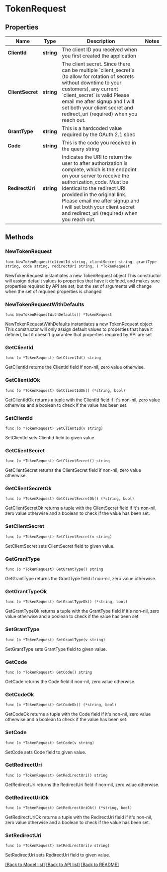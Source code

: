 # TokenRequest

## Properties

Name | Type | Description | Notes
------------ | ------------- | ------------- | -------------
**ClientId** | **string** | The client ID you received when you first created the application | 
**ClientSecret** | **string** | The client secret. Since there can be multiple &#x60;client_secret&#x60;s (to allow for rotation of secrets without downtime to your customers), any current &#x60;client_secret&#x60; is valid  Please email me after signup and I will set both your client secret and redirect_uri (required) when you reach out.  | 
**GrantType** | **string** | This is a hardcoded value required by the OAuth 2.1 spec | 
**Code** | **string** | This is the code you received in the query string | 
**RedirectUri** | **string** | Indicates the URI to return the user to after authorization is complete, which is the endpoint on your server to receive the authorization_code.  Must be identical to the redirect URI provided in the original link.  Please email me after signup and I will set both your client secret and redirect_uri (required) when you reach out.  | 

## Methods

### NewTokenRequest

`func NewTokenRequest(clientId string, clientSecret string, grantType string, code string, redirectUri string, ) *TokenRequest`

NewTokenRequest instantiates a new TokenRequest object
This constructor will assign default values to properties that have it defined,
and makes sure properties required by API are set, but the set of arguments
will change when the set of required properties is changed

### NewTokenRequestWithDefaults

`func NewTokenRequestWithDefaults() *TokenRequest`

NewTokenRequestWithDefaults instantiates a new TokenRequest object
This constructor will only assign default values to properties that have it defined,
but it doesn't guarantee that properties required by API are set

### GetClientId

`func (o *TokenRequest) GetClientId() string`

GetClientId returns the ClientId field if non-nil, zero value otherwise.

### GetClientIdOk

`func (o *TokenRequest) GetClientIdOk() (*string, bool)`

GetClientIdOk returns a tuple with the ClientId field if it's non-nil, zero value otherwise
and a boolean to check if the value has been set.

### SetClientId

`func (o *TokenRequest) SetClientId(v string)`

SetClientId sets ClientId field to given value.


### GetClientSecret

`func (o *TokenRequest) GetClientSecret() string`

GetClientSecret returns the ClientSecret field if non-nil, zero value otherwise.

### GetClientSecretOk

`func (o *TokenRequest) GetClientSecretOk() (*string, bool)`

GetClientSecretOk returns a tuple with the ClientSecret field if it's non-nil, zero value otherwise
and a boolean to check if the value has been set.

### SetClientSecret

`func (o *TokenRequest) SetClientSecret(v string)`

SetClientSecret sets ClientSecret field to given value.


### GetGrantType

`func (o *TokenRequest) GetGrantType() string`

GetGrantType returns the GrantType field if non-nil, zero value otherwise.

### GetGrantTypeOk

`func (o *TokenRequest) GetGrantTypeOk() (*string, bool)`

GetGrantTypeOk returns a tuple with the GrantType field if it's non-nil, zero value otherwise
and a boolean to check if the value has been set.

### SetGrantType

`func (o *TokenRequest) SetGrantType(v string)`

SetGrantType sets GrantType field to given value.


### GetCode

`func (o *TokenRequest) GetCode() string`

GetCode returns the Code field if non-nil, zero value otherwise.

### GetCodeOk

`func (o *TokenRequest) GetCodeOk() (*string, bool)`

GetCodeOk returns a tuple with the Code field if it's non-nil, zero value otherwise
and a boolean to check if the value has been set.

### SetCode

`func (o *TokenRequest) SetCode(v string)`

SetCode sets Code field to given value.


### GetRedirectUri

`func (o *TokenRequest) GetRedirectUri() string`

GetRedirectUri returns the RedirectUri field if non-nil, zero value otherwise.

### GetRedirectUriOk

`func (o *TokenRequest) GetRedirectUriOk() (*string, bool)`

GetRedirectUriOk returns a tuple with the RedirectUri field if it's non-nil, zero value otherwise
and a boolean to check if the value has been set.

### SetRedirectUri

`func (o *TokenRequest) SetRedirectUri(v string)`

SetRedirectUri sets RedirectUri field to given value.



[[Back to Model list]](../README.md#documentation-for-models) [[Back to API list]](../README.md#documentation-for-api-endpoints) [[Back to README]](../README.md)


